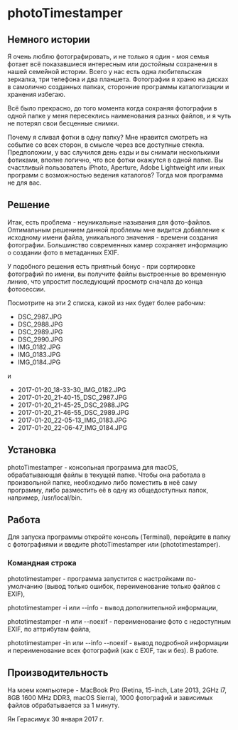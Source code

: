 # photoTimestamper

## Немного истории
Я очень люблю фотографировать, и не только я один - моя семья фотает всё показавшиеся интересным или достойным сохранения в нашей семейной истории. Всего у нас есть одна любительская зеркалка, три телефона и два планшета. Фотографии я храню на дисках в самолично созданных папках, сторонние программы каталогизации и хранения избегаю.

Всё было прекрасно, до того момента когда сохраняя фотографии в одной папке у меня пересеклись наименования разных файлов, и я чуть не потерял свои бесценные снимки.

Почему я сливал фотки в одну папку? Мне нравится смотреть на событие со всех сторон, в смысле через все доступные стекла. Предположим, у вас случился день езды и вы снимали несколькими фотиками, вполне логично, что все фотки окажутся в одной папке.
Вы счастливый пользователь iPhoto, Aperture, Adobe Lightweight или иных программ с возможностью ведения каталогов? Тогда моя программа не для вас.

## Решение
Итак, есть проблема - неуникальные называния для фото-файлов. Оптимальным решением данной проблемы мне видится добавление к исходному имени файла, уникального значения - времени создания фотографии. Большинство современных камер сохраняет информацию о создании фото в метаданных EXIF.

У подобного решения есть приятный бонус - при сортировке фотографий по имени, вы получите файлы выстроенные во временную линию, что упростит последующий просмотр сначала до конца фотосессии.

Посмотрите на эти 2 списка, какой из них будет более рабочим:
* DSC_2987.JPG
* DSC_2988.JPG
* DSC_2989.JPG
* DSC_2990.JPG
* IMG_0182.JPG
* IMG_0183.JPG
* IMG_0184.JPG

и

* 2017-01-20_18-33-30_IMG_0182.JPG
* 2017-01-20_21-40-15_DSC_2987.JPG
* 2017-01-20_21-45-25_DSC_2988.JPG
* 2017-01-20_21-46-55_DSC_2989.JPG
* 2017-01-20_22-05-13_IMG_0183.JPG
* 2017-01-20_22-06-47_IMG_0184.JPG

## Установка
photoTimestamper - консольная программа для macOS, обрабатывающая файлы в текущей папке. Чтобы она работала в произвольной папке, необходимо либо поместить в неё саму программу, либо разместить её в одну из общедоступных папок, например, /usr/local/bin.


## Работа
Для запуска программы откройте консоль (Terminal), перейдите в папку с фотографиями и введите photoTimestamper или (phototimestamper).

### Командная строка
phototimestamper - программа запустится с настройками по-умолчанию (вывод только ошибок, переименование только файлов с EXIF),

phototimestamper -i или --info - вывод дополнительной информации,

phototimestamper -n или --noexif - переименование фото с недоступным EXIF, по аттрибутам файла,

phototimestamper -in или --info --noexif - вывод подробной информации и переименование всех фотографий (как с EXIF, так и без). В работе.

## Производительность
На моем компьютере - MacBook Pro (Retina, 15-inch, Late 2013, 2GHz i7, 8GB 1600 MHz DDR3, macOS Sierra), 1000 фотографий и зависимых файлов обрабатывается за 1 минуту.

Ян Герасимук
30 января 2017 г.
